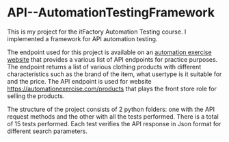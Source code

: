 # API--AutomationTestingFramework
This is my project for the itFactory Automation Testing course. I implemented a framework for API automation testing.

The endpoint used for this project is available on an [automation exercise website](https://automationexercise.com/api_list) that provides a various list of API endpoints for practice purposes. The endpoint returns a list of various clothing products with different characteristics such as the brand of the item, what usertype is it suitable for and the price. The API endpoint is used for website https://automationexercise.com/products that plays the front store role for selling the products.

The structure of the project consists of 2 python folders: one with the API request methods and the other with all the tests performed. There is a total of 15 tests performed. Each test verifies the API response in Json format for different search parameters.

